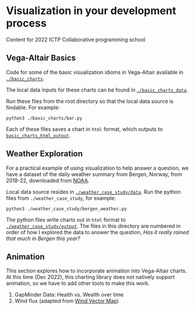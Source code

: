 # Visualization in your development process 

Content for 2022 ICTP Collaborative programming school

## Vega-Altair Basics 

Code for some of the basic visualization idioms in Vega-Altair available in [`./basic_charts`](./basic_charts/). 

The local data inputs for these charts can be found in [`./basic_charts_data`](./basic_charts_data/). 

Run these files from the root directory so that the local data source is findable. For example: 

    python3 ./basic_charts/bar.py

Each of these files saves a chart in `html` format, which outputs to [`basic_charts_html_output`](./basic_charts_html_output/).

## Weather Exploration

For a practical example of using visualization to help answer a question, we have a dataset of the daily weather summary from Bergen, Norway, from 2018-22, downloaded from [NOAA](https://www.ncdc.noaa.gov/cdo-web/datasets). 

Local data source resides in [`./weather_case_study/data`](./weather_case_study/data). Run the python files from `./weather_case_study`, for example:

    python3 ./weather_case_study/bergen_weather.py

The python files write charts out in `html` format to [`./weather_case_study/output`](./weather_case_study/output). The files in this directory are numbered in order of how I explored the data to answer the question, *Has it really rained that much in Bergen this year?*


## Animation

This section explores how to incorporate animation into Vega-Altair charts. At this time (Dec 2022), this charting library does not natively support animation, so we have to add other tools to make this work. 

1. GapMinder Data: Health vs. Wealth over time 
2. Wind flux (adapted from [Wind Vector Map](https://altair-viz.github.io/gallery/wind_vector_map.html))